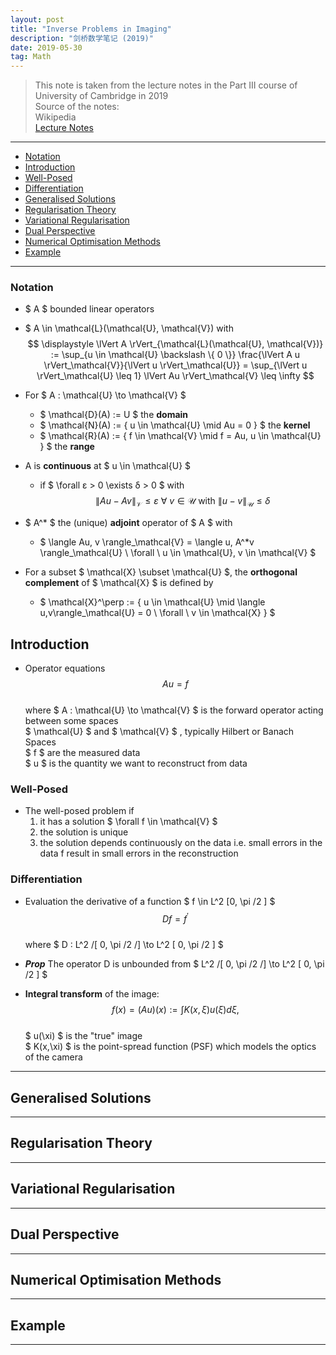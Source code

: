 ```yaml
---
layout: post
title: "Inverse Problems in Imaging"
description: "剑桥数学笔记 (2019)"
date: 2019-05-30
tag: Math
---
```

[Lecture Notes]:<http://store.maths.cam.ac.uk/DAMTP/yk362/teaching/201819_Michaelmas_InverseProblemsImaging/lecture_notes_current.pdf> "Lecture Notes"

> This note is taken from the lecture notes in the Part III course of University of Cambridge in 2019   
> Source of the notes:  
    Wikipedia  
    [Lecture Notes]  



**********

<!-- MarkdownTOC -->

- [Notation](#notation)
- [Introduction](#introduction)
- [Well-Posed](#well-posed)
- [Differentiation](#differentiation)
- [Generalised Solutions](#generalised-solutions)
- [Regularisation Theory](#regularisation-theory)
- [Variational Regularisation](#variational-regularisation)
- [Dual Perspective](#dual-perspective)
- [Numerical Optimisation Methods](#numerical-optimisation-methods)
- [Example](#example)

<!-- /MarkdownTOC -->


************************

### Notation  

* $ A $ bounded linear operators  

* $ A \in \mathcal{L}(\mathcal{U}, \mathcal{V})  with  
    $$ \displaystyle \lVert A \rVert_{\mathcal{L}(\mathcal{U}, \mathcal{V})} := \sup_{u \in \mathcal{U} \backslash \{ 0 \}} \frac{\lVert A u \rVert_\mathcal{V}}{\lVert u \rVert_\mathcal{U}} = \sup_{\lVert u \rVert_\mathcal{U} \leq 1} \lVert Au \rVert_\mathcal{V} \leq \infty $$  
* For $ A : \mathcal{U} \to \mathcal{V} $  
    - $ \mathcal{D}(A) := U $ the __domain__  
    - $ \mathcal{N}(A) := \{ u \in \mathcal{U} \mid Au = 0 \} $ the __kernel__  
    - $ \mathcal{R}(A) := \{ f \in \mathcal{V} \mid f = Au, u \in \mathcal{U} \} $ the __range__  

* A is __continuous__ at $ u \in \mathcal{U} $  
    - if $ \forall ε > 0 \exists δ > 0 $ with  
        $$ \lVert Au - Av \rVert_\mathcal{V} \leq ε \ \forall \ v\in \mathcal{U} \ \mathrm{with}\ \lVert u - v \rVert_\mathcal{U} \leq δ $$  
* $ A^* $ the (unique) __adjoint__ operator of $ A $ with  
    - $ \langle Au, v \rangle_\mathcal{V} = \langle u, A^*v \rangle_\mathcal{U} \ \forall \ u \in \mathcal{U}, v \in \mathcal{V} $  

* For a subset $ \mathcal{X} \subset \mathcal{U} $, the __orthogonal complement__ of $ \mathcal{X} $ is defined by  
    - $ \mathcal{X}^\perp := \{ u \in \mathcal{U} \mid \langle u,v\rangle_\mathcal{U} = 0 \ \forall \ v \in \mathcal{X} \} $  


## Introduction  

* Operator equations  
    $$ Au = f $$  
    where $ A : \mathcal{U} \to \mathcal{V} $ is the forward operator acting between some spaces  
    $ \mathcal{U} $ and $ \mathcal{V} $ , typically Hilbert or Banach Spaces  
    $ f $ are the measured data  
    $ u $ is the quantity we want to reconstruct from data  

### Well-Posed  

* The well-posed problem  if  
    1. it has a solution $ \forall f \in \mathcal{V} $  
    2. the solution is unique  
    3. the solution depends continuously on the data
        i.e. small errors in the data f result in small errors in the reconstruction  

### Differentiation  

* Evaluation the derivative of a function $ f \in L^2 [0, \pi /2 ] $  
    $$ D f = f^\prime $$  
    where $ D : L^2 /[ 0, \pi /2 /] \to L^2 [ 0, \pi /2 ] $  

* ___Prop___ The operator D is unbounded from $ L^2 /[ 0, \pi /2 /] \to L^2 [ 0, \pi /2 ] $  

* __Integral transform__ of the image:  
    $$ f(x) = (Au) (x) := \int K(x,\xi) u(\xi) d\xi , $$  
    $ u(\xi) $ is the "true" image  
    $ K(x,\xi) $ is the point-spread function (PSF) which models the optics of the camera  
    

************************

## Generalised Solutions    




************************

## Regularisation Theory    



************************

## Variational Regularisation  



************************

## Dual Perspective  



************************

## Numerical Optimisation Methods  



************************

## Example  



************************



